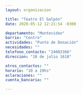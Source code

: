 ```yaml
---
layout: organizacion

title: "Teatro El Galpón"
date: 2020-05-12 12:21:54 -0300

departamento: "Montevideo"
barrio: "Centro"
actividades: "Punto de Donación"
necesidades: ""
telefono_contacto: "24083366"
direccion: "18 de julio 1618"

otros_contactos: ""
horario: "10 a 19hs"
aclaraciones: ""
cuenta_bancaria: ""

---
```

